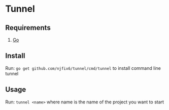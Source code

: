 # Tunnel

## Requirements
1. [Go](https://golang.org/)

## Install
Run: `go get github.com/njfix6/tunnel/cmd/tunnel` to install command line tunnel

## Usage
Run: `tunnel <name>` where name is the name of the project you want to start

